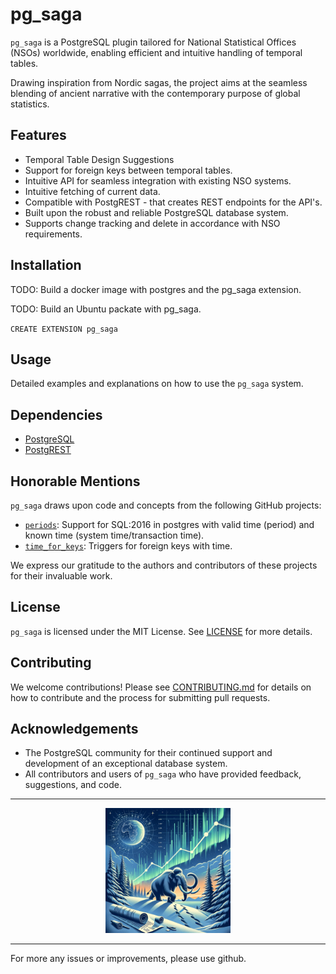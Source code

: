 # pg_saga

`pg_saga` is a PostgreSQL plugin tailored for National Statistical Offices (NSOs) worldwide,
enabling efficient and intuitive handling of temporal tables.

Drawing inspiration from Nordic sagas, the project aims at the seamless blending of
ancient narrative with the contemporary purpose of global statistics.

## Features

- Temporal Table Design Suggestions
- Support for foreign keys between temporal tables.
- Intuitive API for seamless integration with existing NSO systems.
- Intuitive fetching of current data.
- Compatible with PostgREST - that creates REST endpoints for the API's.
- Built upon the robust and reliable PostgreSQL database system.
- Supports change tracking and delete in accordance with NSO requirements.

## Installation

TODO: Build a docker image with postgres and the pg_saga extension.

TODO: Build an Ubuntu packate with pg_saga.

`CREATE EXTENSION pg_saga`

## Usage

Detailed examples and explanations on how to use the `pg_saga` system.

## Dependencies

- [PostgreSQL](https://www.postgresql.org/)
- [PostgREST](https://postgrest.org/)

## Honorable Mentions

`pg_saga` draws upon code and concepts from the following GitHub projects:

- [`periods`](https://github.com/xocolatl/periods/): Support for SQL:2016 in postgres with valid time (period) and known time (system time/transaction time).
- [`time_for_keys`](https://github.com/pjungwir/time_for_keys): Triggers for foreign keys with time.

We express our gratitude to the authors and contributors of these projects for their invaluable work.

## License

`pg_saga` is licensed under the MIT License. See [LICENSE](LICENSE) for more details.

## Contributing

We welcome contributions! Please see [CONTRIBUTING.md](CONTRIBUTING.md) for details on how to contribute and the process for submitting pull requests.

## Acknowledgements

- The PostgreSQL community for their continued support and development of an exceptional database system.
- All contributors and users of `pg_saga` who have provided feedback, suggestions, and code.

---

<p align="center">
  <img src="assets/pg_saga_logo.png" alt="pg_saga logo" width="200"/>
</p>

---

For more any issues or improvements, please use github.
